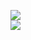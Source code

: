 [![](https://img.shields.io/badge/Made%20With-Github%20Spray-lightgrey.svg?style=for-the-badge&logo=github)](https://github.com/Annihil/github-spray#25699)  
[![](https://i.imgur.com/2DrTn0Z.gif)](https://github.com/Annihil/github-spray)